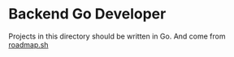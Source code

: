 # Backend Go Developer

Projects in this directory should be written in Go. And come from [roadmap.sh](https://roadmap.sh/projects?g=golang)

